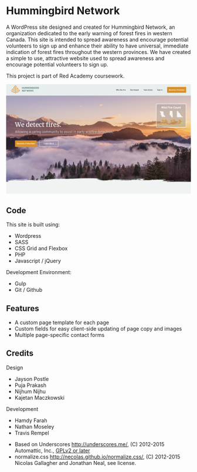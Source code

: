 # Hummingbird Network 

A WordPress site designed and created for Hummingbird Network, an organization dedicated to the early warning of forest fires in western Canada. This site is intended to spread awareness and encourage potential volunteers to sign up and enhance their ability to have universal, immediate indication of forest fires throughout the western provinces. We have created a simple to use, attractive website used to spread awareness and encourage potential volunteers to sign up.

This project is part of Red Academy coursework.

![](./themes/hummingbird/screenshot.jpg)


## Code

This site is built using:
- Wordpress
- SASS
- CSS Grid and Flexbox
- PHP
- Javascript / jQuery

Development Environment:
- Gulp
- Git / Github


## Features

- A custom page template for each page
- Custom fields for easy client-side updating of page copy and images
- Multiple page-specific contact forms


## Credits

Design

- Jayson Postle
- Puja Prakash
- Nijhum Nijhu
- Kajetan Maczkowski

Development

- Hamdy Farah
- Nathan Moseley
- Travis Rempel

* Based on Underscores http://underscores.me/, (C) 2012-2015 Automattic, Inc., [GPLv2 or later](https://www.gnu.org/licenses/gpl-2.0.html)
* normalize.css http://necolas.github.io/normalize.css/, (C) 2012-2015 Nicolas Gallagher and Jonathan Neal, see license.